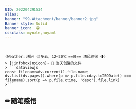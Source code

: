 ```yaml
---
UID: 202204291534 
alias:
banner: "99-Attachment/banner/banner2.jpg"
Banner style: Solid
banner_icon:  😀
cssclass: mynote,noyaml
---
```

<div data-timeline="116"></div><br>

```ad-flex
(Weather::郑州 ⛅多云，12~20℃ ==良== 清风徐徐 🌘)
> [!infobox|noicon]- 🔖 当天创建的文件
> ```dataviewjs 
const filename=dv.current().file.name;
dv.list(dv.pages().where(p => p.file.cday.toISODate() === filename).sort(p => p.file.ctime, 'desc').file.link) 
>```
```


## ✏随笔感悟

